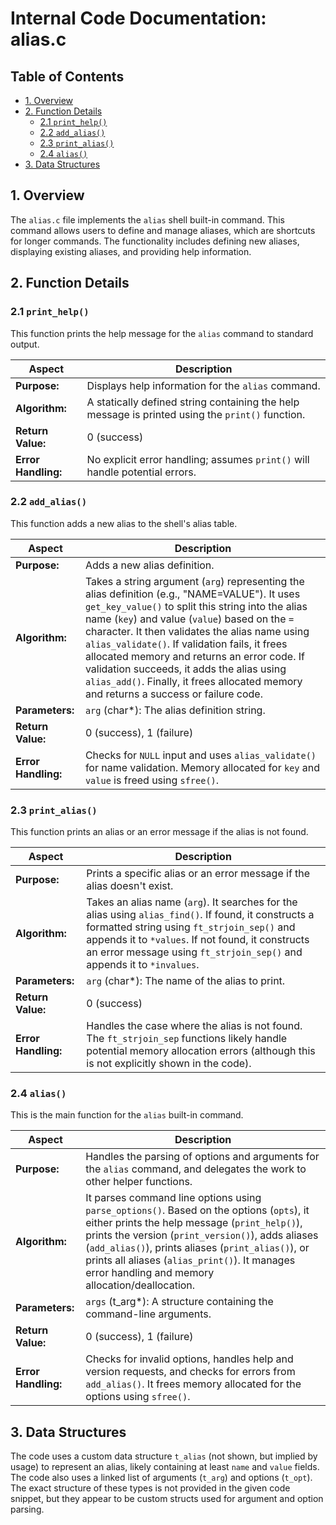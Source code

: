 # Internal Code Documentation: alias.c

## Table of Contents

* [1. Overview](#1-overview)
* [2. Function Details](#2-function-details)
    * [2.1 `print_help()`](#21-print_help)
    * [2.2 `add_alias()`](#22-add_alias)
    * [2.3 `print_alias()`](#23-print_alias)
    * [2.4 `alias()`](#24-alias)
* [3. Data Structures](#3-data-structures)


## 1. Overview

The `alias.c` file implements the `alias` shell built-in command. This command allows users to define and manage aliases, which are shortcuts for longer commands.  The functionality includes defining new aliases, displaying existing aliases, and providing help information.


## 2. Function Details

### 2.1 `print_help()`

This function prints the help message for the `alias` command to standard output.

| Aspect | Description |
|---|---|
| **Purpose:** | Displays help information for the `alias` command. |
| **Algorithm:** | A statically defined string containing the help message is printed using the `print()` function. |
| **Return Value:** | 0 (success) |
| **Error Handling:** | No explicit error handling; assumes `print()` will handle potential errors. |

### 2.2 `add_alias()`

This function adds a new alias to the shell's alias table.

| Aspect | Description |
|---|---|
| **Purpose:** | Adds a new alias definition. |
| **Algorithm:** | Takes a string argument (`arg`) representing the alias definition (e.g., "NAME=VALUE"). It uses `get_key_value()` to split this string into the alias name (`key`) and value (`value`) based on the `=` character.  It then validates the alias name using `alias_validate()`. If validation fails, it frees allocated memory and returns an error code.  If validation succeeds, it adds the alias using `alias_add()`. Finally, it frees allocated memory and returns a success or failure code. |
| **Parameters:** | `arg` (char*): The alias definition string. |
| **Return Value:** | 0 (success), 1 (failure) |
| **Error Handling:** | Checks for `NULL` input and uses `alias_validate()` for name validation. Memory allocated for `key` and `value` is freed using `sfree()`. |


### 2.3 `print_alias()`

This function prints an alias or an error message if the alias is not found.


| Aspect | Description |
|---|---|
| **Purpose:** | Prints a specific alias or an error message if the alias doesn't exist.  |
| **Algorithm:** | Takes an alias name (`arg`). It searches for the alias using `alias_find()`. If found, it constructs a formatted string using `ft_strjoin_sep()` and appends it to `*values`. If not found, it constructs an error message using `ft_strjoin_sep()` and appends it to `*invalues`. |
| **Parameters:** | `arg` (char*): The name of the alias to print. | `values` (char**): Pointer to a string to store the output of found aliases. | `invalues` (char**): Pointer to a string to store error messages. |
| **Return Value:** | 0 (success) |
| **Error Handling:** | Handles the case where the alias is not found.  The `ft_strjoin_sep` functions likely handle potential memory allocation errors (although this is not explicitly shown in the code). |


### 2.4 `alias()`

This is the main function for the `alias` built-in command.

| Aspect | Description |
|---|---|
| **Purpose:** |  Handles the parsing of options and arguments for the `alias` command, and delegates the work to other helper functions. |
| **Algorithm:** |  It parses command line options using `parse_options()`. Based on the options (`opts`), it either prints the help message (`print_help()`), prints the version (`print_version()`), adds aliases (`add_alias()`), prints aliases (`print_alias()`), or prints all aliases (`alias_print()`).  It manages error handling and memory allocation/deallocation. |
| **Parameters:** | `args` (t_arg*): A structure containing the command-line arguments. |
| **Return Value:** | 0 (success), 1 (failure) |
| **Error Handling:** | Checks for invalid options, handles help and version requests, and checks for errors from `add_alias()`.  It frees memory allocated for the options using `sfree()`. |



## 3. Data Structures

The code uses a custom data structure `t_alias` (not shown, but implied by usage) to represent an alias, likely containing at least `name` and `value` fields.  The code also uses a linked list of arguments (`t_arg`) and options (`t_opt`). The exact structure of these types is not provided in the given code snippet, but they appear to be custom structs used for argument and option parsing.
